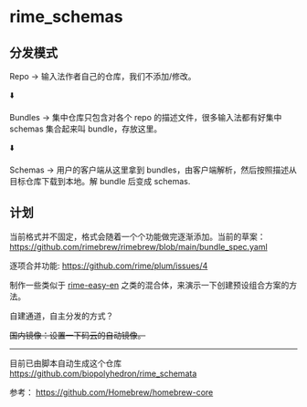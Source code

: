 # rime_schemas

## 分发模式

Repo -> 输入法作者自己的仓库，我们不添加/修改。

:arrow_down:

Bundles -> 集中仓库只包含对各个 repo 的描述文件，很多输入法都有好集中 schemas 集合起来叫 bundle，存放这里。

:arrow_down:

Schemas -> 用户的客户端从这里拿到 bundles，由客户端解析，然后按照描述从目标仓库下载到本地。解 bundle 后变成 schemas.


## 计划

当前格式并不固定，格式会随着一个个功能做完逐渐添加。当前的草案：
https://github.com/rimebrew/rimebrew/blob/main/bundle_spec.yaml 

逐项合并功能: https://github.com/rime/plum/issues/4

制作一些类似于 [rime-easy-en](https://github.com/BlindingDark/rime-easy-en) 之类的混合体，来演示一下创建预设组合方案的方法。

自建通道，自主分发的方式？

~~国内镜像：设置一下码云的自动镜像。~~


--------------------

目前已由脚本自动生成这个仓库 https://github.com/biopolyhedron/rime_schemata


参考：
https://github.com/Homebrew/homebrew-core

